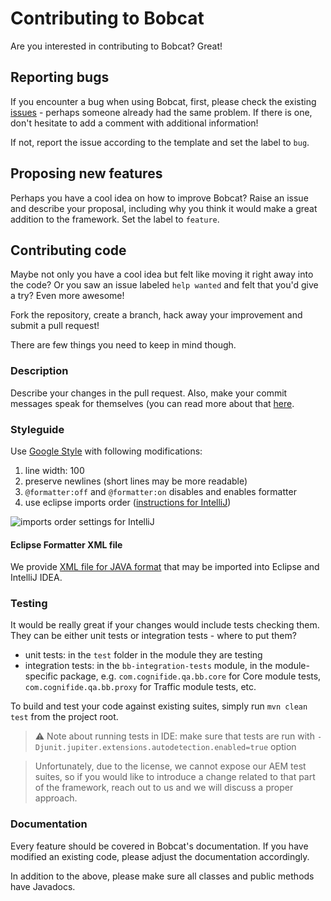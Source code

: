 # Contributing to Bobcat

Are you interested in contributing to Bobcat? Great!

## Reporting bugs

If you encounter a bug when using Bobcat, first, please check the existing [issues](https://github.com/Cognifide/bobcat/issues) - perhaps someone already had the same problem. If there is one, don't hesitate to add a comment with additional information!

If not, report the issue according to the template and set the label to `bug`.

## Proposing new features

Perhaps you have a cool idea on how to improve Bobcat? Raise an issue and describe your proposal, including why you think it would make a great addition to the framework. Set the label to `feature`.

## Contributing code

Maybe not only you have a cool idea but felt like moving it right away into the code? Or you saw an issue labeled `help wanted` and felt that you'd give a try? Even more awesome!

Fork the repository, create a branch, hack away your improvement and submit a pull request!

There are few things you need to keep in mind though.

### Description

Describe your changes in the pull request. Also, make your commit messages speak for themselves (you can read more about that [here](https://chris.beams.io/posts/git-commit/).

### Styleguide

Use [Google Style][google-java-style] with following modifications:

1. line width: 100
2. preserve newlines (short lines may be more readable)
3. `@formatter:off` and `@formatter:on` disables and enables formatter
4. use eclipse imports order ([instructions for IntelliJ][eclipse-imports-order-in-intellij])

![imports order settings for IntelliJ][eclipse-imports-order-in-intellij-img]

#### Eclipse Formatter XML file

We provide [XML file for JAVA format][formatter-xml] that may be imported into Eclipse and IntelliJ IDEA.

[google-java-style]: https://google.github.io/styleguide/javaguide.html
[eclipse-imports-order-in-intellij]: http://stackoverflow.com/questions/14716283/is-it-possible-for-intellij-to-organize-imports-the-same-way-as-in-eclipse
[eclipse-imports-order-in-intellij-img]: contributing/intellij-imports-order.png
[formatter-xml]: contributing/eclipse-java-bobcat-style.xml

### Testing

It would be really great if your changes would include tests checking them. They can be either unit tests or integration tests - where to put them?

- unit tests: in the `test` folder in the module they are testing
- integration tests: in the `bb-integration-tests` module, in the module-specific package, e.g. `com.cognifide.qa.bb.core` for Core module tests, `com.cognifide.qa.bb.proxy` for Traffic module tests, etc.

To build and test your code against existing suites, simply run `mvn clean test` from the project root.

>:warning: Note about running tests in IDE: make sure that tests are run with `-Djunit.jupiter.extensions.autodetection.enabled=true` option

>Unfortunately, due to the license, we cannot expose our AEM test suites, so if you would like to introduce a change related to that part of the framework, reach out to us and we will discuss a proper approach.

### Documentation

Every feature should be covered in Bobcat's documentation. If you have modified an existing code, please adjust the documentation accordingly.

In addition to the above, please make sure all classes and public methods have Javadocs.

